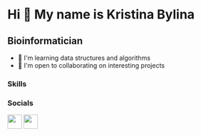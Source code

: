 Hi 👋 My name is Kristina Bylina
================================

Bioinformatician
------------------

* 🧠  I'm learning data structures and algorithms
* 🤝  I'm open to collaborating on interesting projects

### Skills


### Socials

<p align="left"> <a href="https://www.github.com/ChristieKh" target="_blank" rel="noreferrer"><img src="https://raw.githubusercontent.com/danielcranney/readme-generator/main/public/icons/socials/github.svg" width="32" height="32" /></a> <a href="https://www.linkedin.com/in/kristina-bylina/" target="_blank" rel="noreferrer"><img src="https://raw.githubusercontent.com/danielcranney/readme-generator/main/public/icons/socials/linkedin.svg" width="32" height="32" /></a></p>

